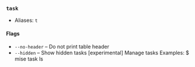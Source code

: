 ### `task`

* Aliases: `t`

#### Flags

* `--no-header` – Do not print table header
* `--hidden` – Show hidden tasks
[experimental] Manage tasks
Examples:
  $ mise task ls
